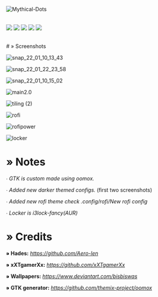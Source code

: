 ![Mythical-Dots](https://user-images.githubusercontent.com/89124240/147824938-d7c9fda3-c966-4205-a97d-1e037b359af5.png)
<br>
<br>
<div align="centre">
  <img align="center" src="https://img.shields.io/static/v1?label=WM&message=I3&style=for-the-badge&color=FF9E64&logoColor=A9B1D6&labelColor=24283B">
  <img align="center" src="https://img.shields.io/static/v1?label=BAR&message=POLYBAR&style=for-the-badge&color=9ECE6A&logoColor=A9B1D6&labelColor=24283B">
  <img align="center" src="https://img.shields.io/static/v1?label=LAUNCHER&message=ROFI&style=for-the-badge&color=F7768E&logoColor=A9B1D6&labelColor=24283B">
  <img align="center" src="https://img.shields.io/static/v1?label=SHELL&message=ZSH&style=for-the-badge&color=7AA2F7&logoColor=A9B1D6&labelColor=24283B">
  <img align="center" src="https://img.shields.io/static/v1?label=COLOR%20SCHEME&message=TOKYONIGHT&style=for-the-badge&color=BB9AF7&logoColor=A9B1D6&labelColor=24283B">
</div>
<br>
<br>
# » Screenshots 

![snap_22_01_10_13_43](https://user-images.githubusercontent.com/89124240/148735792-093cc0fd-af9b-4cde-ad63-1ed10c6137b2.png)

![snap_22_01_22_23_58](https://user-images.githubusercontent.com/89124240/150651030-6f926f39-b1a5-442d-87fb-9e30a977d666.png)

![snap_22_01_10_15_02](https://user-images.githubusercontent.com/89124240/148744180-d15dc45f-8e5a-4450-b719-240c99fc4bd6.png)

![main2.0](https://user-images.githubusercontent.com/89124240/143839231-d7c27f8c-fd83-4746-bda4-a04cddb9219e.png)

![tiling (2)](https://user-images.githubusercontent.com/89124240/145603807-79d9250a-7337-4523-bbfe-4d20fc18f7e1.png)

![rofi](https://user-images.githubusercontent.com/89124240/143732195-013240fe-2b64-4eca-807b-6543991eb4a9.png)

![rofipower](https://user-images.githubusercontent.com/89124240/143732201-6e5d4b42-41f7-4ef5-8b71-0d2ab7874446.png)

![locker](https://user-images.githubusercontent.com/89124240/143732176-f262f952-70d1-49ca-8b9e-ace82b14c904.png)

# » Notes

∙ _GTK is custom made using oomox._

∙ _Added new darker themed configs._ (first two screenshots)

∙ _Added new rofi theme check .config/rofi/New rofi config_

∙ _Locker is i3lock-fancy(AUR)_

# » Credits

⁍ **Hades:** _https://github.com/Aero-len_

⁍ **xXTgamerXx:** _https://github.com/xXTgamerXx_

⁍ **Wallpapers:** _https://www.deviantart.com/bisbiswas_

⁍ **GTK generator:** _https://github.com/themix-project/oomox_
